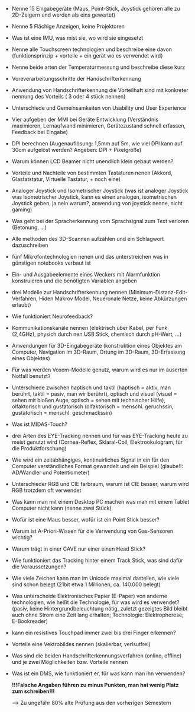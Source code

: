- Nenne 15 Eingabegeräte (Maus, Point-Stick, Joystick gehören alle zu 2D-Zeigern und werden als eins gewertet)
- Nenne 5 Flächige Anzeigen, keine Projektoren
- Was ist eine IMU, was mist sie, wo wird sie eingesetzt
- Nenne alle Touchscreen technologien und beschreibe eine davon (funktionsprinzip + vorteile + ein gerät wo es verwendet wird)
- Nenne beide arten der Temperaturmessung und beschreibe diese kurz
- Voreverarbeitungsschritte der Handschrifterkennung
- Anwendung von Handschrifterkennung die Vorteilhaft sind mit konkreter nennung des Vorteils ( 3 oder 4 stück nennen)
- Unterschiede und Gemeinsamkeiten von Usability und User Experience
- Vier aufgeben der MMI bei Geräte Entwicklung (Verständnis maximieren, Lernaufwand minimieren, Gerätezustand schnell erfassen, Feedback bei Eingabe)
- DPI berechnen (Augenauflösung: 1,5mm auf 5m, wie viel DPI kann auf 30cm aufgelöst werden? Angeben: DPI + Pixelgröße)
- Warum können LCD Beamer nicht unendlich klein gebaut werden?
- Vorteile und Nachteile von bestimmten Tastaturen nenen (Akkord, Glastatstatur, Virtuelle Tastatur, + noch eine)
- Analoger Joystick und Isometrischer Joystick (was ist analoger Joystick was Isometrischer Joystick, kann es einen analogen, isometrischen Joystick geben, ja nein warum?, anwendung von joystick nenne, nicht gaming)
- Was geht bei der Spracherkennung vom Sprachsignal zum Text verloren (Betonung, ...)
- Alle methoden des 3D-Scannen aufzählen und ein Schlagwort dazuschreiben
- fünf Mikrofontechnologien nenen und das unterstreichen was in günstigen notebooks verbaut ist
- Ein- und Ausgabeelemente eines Weckers mit Alarmfunktion konstruieren und die benötigten Variablen angeben
- drei Modelle zur Handschrifterkennung nennen (Minimum-Distanz-Edit-Verfahren, Hiden Makrov Model, Neueronale Netze, keine Abkürzungen erlaubt)
- Wie funktioniert Neurofeedback?
- Kommunikationskanäle nennen (elektrisch über Kabel, per Funk (2,4GHz), physich durch nen USB Stick, chemisch durch pH-Wert, ...)
- Anwendungen für 3D-Eingabegeräte (konstruktion eines Objektes am Computer, Navigation im 3D-Raum, Ortung im 3D-Raum, 3D-Erfassung eines Objektes)
- Für was werden Voxem-Modelle genutz, warum wird es nur im äuserten Notfall benutzt?
- Unterschiede zwischen haptisch und taktil (haptisch = aktiv, man berührt, taktil = pasiv, man wir berührt), optisch und visuel (visuel = sehen mit bloßen Auge, optisch = sehen mit technischer Hilfe), olfaktorisch und gustatorisch (olfaktorisch = menschl. geruchssin, gustatorisch = menschl. geschmackssin)
- Was ist MIDAS-Touch?
- drei Arten des EYE-Tracking nennen und für was EYE-Tracking heute zu meist genutzt wird (Cornea-Reflex, Sklaral-Coil, Elektrookulogram, für die Produktforschung)
- Wie wird ein zeitabhängiges, kontinuirliches Signal in ein für den Computer verständliches Format gewandelt und ein Beispiel (glaube!!: AD/Wandler und Potentiometer)
- Unterschieder RGB und CIE farbraum, warum ist CIE besser, warum wird RGB trotzdem oft verwendet
- Was kann man mit einem Desktop PC machen was man mit einem Tablet Computer nicht kann (nenne zwei Stück)
- Wofür ist eine Maus besser, wofür ist ein Point Stick besser?
- Warum ist A-Priori-Wissen für die Verwendung von Gas-Sensoren wichtig?
- Warum trägt in einer CAVE nur einer einen Head Stick?
- Wie funktioniert das Tracking hinter einem Track Stick, was sind dafür die Voraussetzungen?
- Wie viele Zeichen kann man im Unicode maximal dastellen, wie viele sind schon belegt (21bit etwa 1 Millionen, ca. 140.000 belegt)
- Was unterscheide Elektronisches Papier (E-Paper) von anderne technologien, wie heißt die Technologie, für was wird es verwendet? (pasiv, keine Hintergrundbeleuchtung nötig, zuletzt gezeigtes Bild bleibt auch ohne Strom eine Zeit lang erhalten; Technologie: Elektropherese; E-Bookreader)
- kann ein resistives Touchpad immer zwei bis drei Finger erkennen?
- Vorteile eine Vektrobildes nennen (skalierbar, verlsutfrei)
- Was sind die beiden Handschrifterkennungsverfahren (online, offline) und je zwei Möglichkeiten bzw. Vorteile nennen
- Was ist ein DMS, wie funktioniert er, für was kann man ihn verwenden?  
    
  **__!!!Falsche Angaben führen zu minus Punkten, man hat wenig Platz zum schreiben!!!__**

  —> Zu ungefähr 80% alte Prüfung aus den vorherigen Semestern